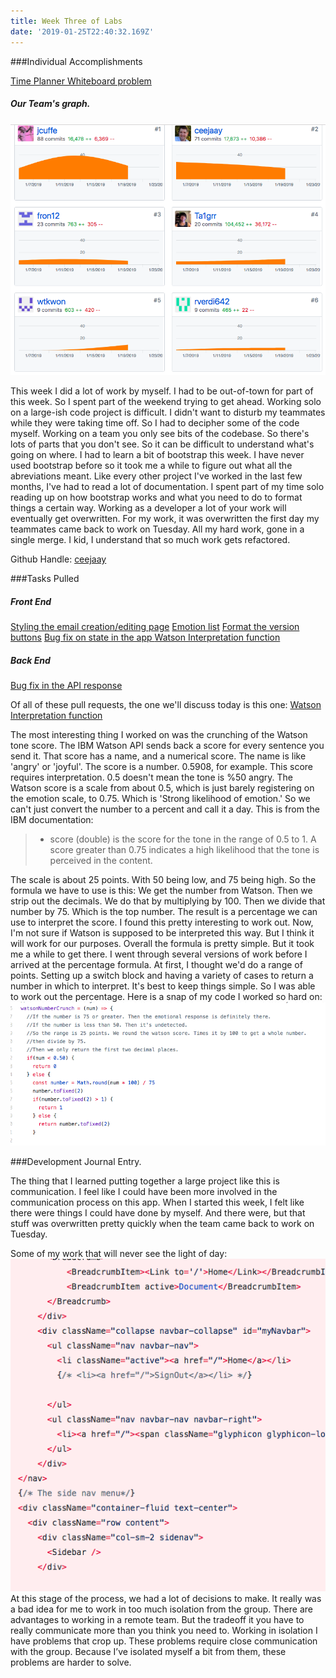 ```yaml
---
title: Week Three of Labs
date: '2019-01-25T22:40:32.169Z'
---
```




###Individual Accomplishments

[Time Planner Whiteboard problem](https://www.youtube.com/watch?v=sSoHwSHUkHQ)

##### Our Team's graph.
![Team Graph](team_graph.png)

This week I did a lot of work by myself. I had to be out-of-town for part of this week. So I spent part of the weekend trying to get ahead. Working solo on a large-ish code project is difficult.  I didn't want to disturb my teammates while they were taking time off. So I had to decipher some of the code myself. Working on a team you only see bits of the codebase. So there's lots of parts that you don't see. So it can be difficult to understand what's going on where.
  I had to learn a bit of bootstrap this week. I have never used bootstrap before so it took me a while to figure out what all the abreviations meant. Like every other project I've worked in the last few months, I've had to read a lot of documentation. I spent part of my time solo reading up on how bootstrap works and what you need to do to format things a certain way.
  Working as a developer a lot of your work will eventually get overwritten. For my work, it was overwritten the first day my teammates came back to work on Tuesday. All my hard work, gone in a single merge. I kid, I understand that so much work gets refactored.


Github Handle: [ceejaay](https://github.com/ceejaay)

###Tasks Pulled 

##### Front End
  [Styling the email creation/editing page](https://github.com/Lambda-School-Labs/dont-send-that-email/pull/59)
  [Emotion list](https://github.com/Lambda-School-Labs/dont-send-that-email/pull/61)
  [Format the version buttons](https://github.com/Lambda-School-Labs/dont-send-that-email/pull/62)
  [Bug fix on state in the app ](https://github.com/Lambda-School-Labs/dont-send-that-email/pull/58)
  [Watson Interpretation function](https://github.com/Lambda-School-Labs/dont-send-that-email/pull/65)

##### Back End
  [Bug fix in the API response](https://github.com/Lambda-School-Labs/dont-send-that-email/pull/60)


Of all of these pull requests, the one we'll discuss today is this one:
  [Watson Interpretation function](https://github.com/Lambda-School-Labs/dont-send-that-email/pull/65)

  The most interesting thing I worked on was the crunching of the Watson tone score. The IBM Watson API sends back a score for every sentence you send it. That score has a name, and a numerical score. The name is like 'angry' or 'joyful'. The score is a number. 0.5908, for example. This score requires interpretation. 0.5 doesn't mean the tone is %50 angry. The Watson score is a scale from about 0.5, which is just barely registering on the emotion scale, to 0.75. Which is 'Strong likelihood of emotion.' So we can't just convert the number to a percent and call it a day. 
 This is from the IBM documentation:
 > *  score (double) is the score for the tone in the range of 0.5 to 1. A score greater than 0.75 indicates a high likelihood that the tone is perceived in the content.

  The scale is about 25 points. With 50 being low, and 75 being high. So the formula we have to use is this: We get the number from Watson. Then we strip out the decimals. We do that by multiplying by 100. Then we divide that number by 75. Which is the top number. The result is a percentage we can use to interpret the score.
  I found this pretty interesting to work out. Now, I'm not sure if Watson is supposed to be interpreted this way. But I think it will work for our purposes. Overall the formula is pretty simple. But it took me a while to get there. I went through several versions of work before I arrived at the percentage formula. At first, I thought we'd do a range of points. Setting up a switch block and having a variety of cases to return a number in which to interpret. It's best to keep things simple. So I was able to work out the percentage. 
Here is a snap of my code I worked so hard on:
![my awesome code](code1.png)


###Development Journal Entry.

The thing that I learned putting together a large project like this is communication. I feel like I could have been more involved in the communication process on this app. When I started this week, I felt like there were things I could have done by myself. And there were, but that stuff was overwritten pretty quickly when the team came back to work on Tuesday.

Some of my work that will never see the light of day:
![Red code](red.png)
 At this stage of the process, we had a lot of decisions to make. It really was a bad idea for me to work in too much isolation from the group. There are advantages to working in a remote team. But the tradeoff it you have to really communicate more than you think you need to. Working in isolation I have problems that crop up. These problems require close communication with the group. Because I’ve isolated myself a bit from them, these problems are harder to solve.


